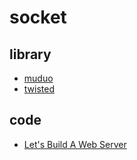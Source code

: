﻿# socket

## library

- [muduo](https://github.com/gaoxinge/network/tree/master/socket/library/muduo)
- [twisted](https://github.com/gaoxinge/network/tree/master/socket/library/twisted)

## code

- [Let's Build A Web Server](https://github.com/gaoxinge/network/tree/master/socket/code/Let's%20Build%20A%20Web%20Server)